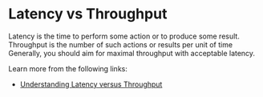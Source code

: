# Latency vs Throughput

Latency is the time to perform some action or to produce some result. Throughput is the number of such actions or results per unit of time Generally, you should aim for maximal throughput with acceptable latency.

Learn more from the following links:

- [Understanding Latency versus Throughput](https://community.cadence.com/cadence_blogs_8/b/fv/posts/understanding-latency-vs-throughput)